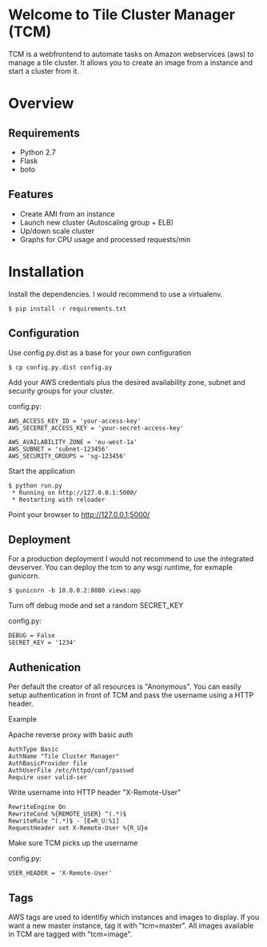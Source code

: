Welcome to Tile Cluster Manager (TCM)
==========================
TCM is a webfrontend to automate tasks on Amazon webservices (aws) to manage a tile cluster. It allows you to create an image from a instance and start a cluster from it.

Overview
========

Requirements
------------

- Python 2.7
- Flask
- boto

Features
---------------

- Create AMI from an instance
- Launch new cluster (Autoscaling group + ELB)
- Up/down scale cluster
- Graphs for CPU usage and processed requests/min

Installation
============
Install the dependencies. I would recommend to use a virtualenv.
```
$ pip install -r requirements.txt
```

Configuration
-------------
Use config.py.dist as a base for your own configuration
```
$ cp config.py.dist config.py
```
Add your AWS credentials plus the desired availability zone, subnet and security groups for your cluster.

config.py:

    AWS_ACCESS_KEY_ID = 'your-access-key'
    AWS_SECERET_ACCESS_KEY = 'your-secret-access-key'

    AWS_AVAILABILITY_ZONE = 'eu-west-1a'
    AWS_SUBNET = 'subnet-123456'
    AWS_SECURITY_GROUPS = 'sg-123456'

Start the application
```
$ python run.py 
 * Running on http://127.0.0.1:5000/
 * Restarting with reloader

```
Point your browser to http://127.0.0.1:5000/

Deployment
-------------
For a production deployment I would not recommend to use the integrated devserver. You can deploy the tcm to any wsgi runtime, for exmaple gunicorn.

```
$ gunicorn -b 10.0.0.2:8080 views:app
```

Turn off debug mode and set a random SECRET_KEY

config.py:

    DEBUG = False
    SECRET_KEY = '1234'


Authenication
-------------
Per default the creator of all resources is "Anonymous". You can easily setup authentication in front of TCM and pass the username using a HTTP header.

Example

Apache reverse proxy with basic auth
```
AuthType Basic
AuthName "Tile Cluster Manager"
AuthBasicProvider file
AuthUserFile /etc/httpd/conf/passwd
Require user valid-ser
```

Write username into HTTP header "X-Remote-User"
```
RewriteEngine On
RewriteCond %{REMOTE_USER} ^(.*)$
RewriteRule ^(.*)$ - [E=R_U:%1]
RequestHeader set X-Remote-User %{R_U}e
```
Make sure TCM picks up the username

config.py:

    USER_HEADER = 'X-Remote-User'


Tags
-----------------
AWS tags are used to identifiy which instances and images to display. If you want a new master instance, tag it with "tcm=master". All images available in TCM are tagged with "tcm=image".



